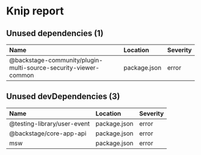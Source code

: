 # Knip report

## Unused dependencies (1)

| Name                                                            | Location     | Severity |
| :-------------------------------------------------------------- | :----------- | :------- |
| @backstage-community/plugin-multi-source-security-viewer-common | package.json | error    |

## Unused devDependencies (3)

| Name                        | Location     | Severity |
| :-------------------------- | :----------- | :------- |
| @testing-library/user-event | package.json | error    |
| @backstage/core-app-api     | package.json | error    |
| msw                         | package.json | error    |
